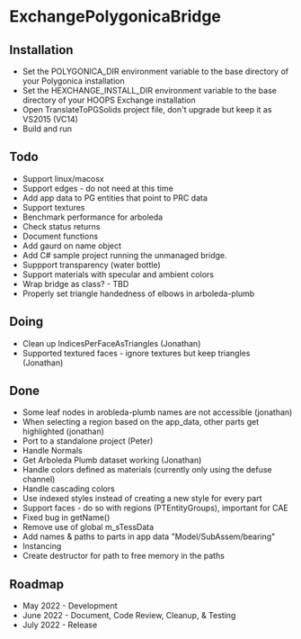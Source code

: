 # ExchangePolygonicaBridge
## Installation
* Set the POLYGONICA_DIR environment variable to the base directory of your Polygonica installation
* Set the HEXCHANGE_INSTALL_DIR environment variable to the base directory of your HOOPS Exchange installation
* Open TranslateToPGSolids project file, don't upgrade but keep it as VS2015 (VC14)
* Build and run
## Todo
* Support linux/macosx
* Support edges - do not need at this time
* Add app data to PG entities that point to PRC data
* Support textures
* Benchmark performance for arboleda
* Check status returns
* Document functions
* Add gaurd on name object
* Add C# sample project running the unmanaged bridge.
* Suppport transparency (water bottle)
* Support materials with specular and ambient colors
* Wrap bridge as class? - TBD
* Properly set triangle handedness of elbows in arboleda-plumb
## Doing
* Clean up IndicesPerFaceAsTriangles (Jonathan)
* Supported textured faces - ignore textures but keep triangles (Jonathan)
## Done
* Some leaf nodes in arobleda-plumb names are not accessible (jonathan)
* When selecting a region based on the app_data, other parts get highlighted (jonathan)
* Port to a standalone project (Peter)
* Handle Normals
* Get Arboleda Plumb dataset working (Jonathan)
* Handle colors defined as materials (currently only using the defuse channel)
* Handle cascading colors
* Use indexed styles instead of creating a new style for every part
* Support faces - do so with regions (PTEntityGroups), important for CAE
* Fixed bug in getName()
* Remove use of global m_sTessData
* Add names & paths to parts in app data "Model/SubAssem/bearing"
* Instancing
* Create destructor for path to free memory in the paths
## Roadmap
* May 2022 - Development
* June 2022 - Document, Code Review, Cleanup, & Testing
* July 2022 - Release